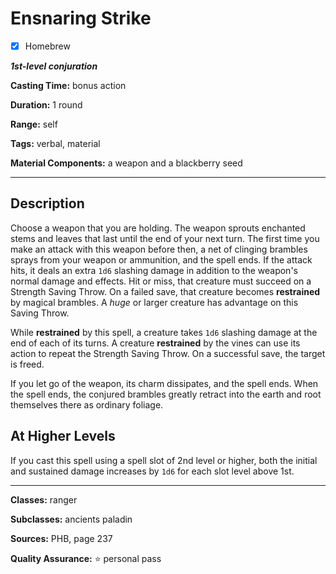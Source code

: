 # Ensnaring Strike

- [x] Homebrew

***1st-level conjuration***

**Casting Time:** bonus action

**Duration:** 1 round

**Range:** self

**Tags:** verbal, material

**Material Components:** a weapon and a blackberry seed

---

## Description
Choose a weapon that you are holding.
The weapon sprouts enchanted stems and leaves that last until the end of your next turn.
The first time you make an attack with this weapon before then, a net of clinging brambles sprays from your weapon or ammunition, and the spell ends.
If the attack hits, it deals an extra `1d6` slashing damage in addition to the weapon's normal damage and effects.
Hit or miss, that creature must succeed on a Strength Saving Throw.
On a failed save, that creature becomes **restrained** by magical brambles.
A *huge* or larger creature has advantage on this Saving Throw.

While **restrained** by this spell, a creature takes `1d6` slashing damage at the end of each of its turns.
A creature **restrained** by the vines can use its action to repeat the Strength Saving Throw.
On a successful save, the target is freed.

If you let go of the weapon, its charm dissipates, and the spell ends.
When the spell ends, the conjured brambles greatly retract into the earth and root themselves there as ordinary foliage.

## At Higher Levels
If you cast this spell using a spell slot of 2nd level or higher, both the initial and sustained damage increases by `1d6` for each slot level above 1st.

---

**Classes:** ranger

**Subclasses:** ancients paladin

**Sources:** PHB, page 237

**Quality Assurance:** :star: personal pass
